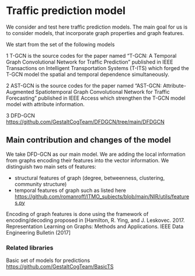 # Traffic prediction model
We consider and test here traffic prediction models.
The main goal for us is to consider models, that incorporate graph properties and graph features.


We start from the set of the following models

1 T-GCN is the source codes for the paper named “T-GCN: A Temporal Graph Convolutional Network for Traffic Prediction” published in IEEE Transactions on Intelligent Transportation Systems (T-ITS) which forged the T-GCN model the spatial and temporal dependence simultaneously.

2 AST-GCN is the source codes for the paper named “AST-GCN: Attribute-Augmented Spatiotemporal Graph Convolutional Network for Traffic Forecasting” published in IEEE Access which strengthen the T-GCN model model with attribute information.

3 DFD-GCN https://github.com/GestaltCogTeam/DFDGCN/tree/main/DFDGCN 

## Main contribution and changes of the model 

We take DFD-GCN as our main model.
We are adding the local information from graphs encoding their features into the vector information.
We distinguish two main sets of features:
- structural features of graph (degree, betweenness, clustering, community structure) 
- temporal features of graph such as listed here https://github.com/romanroff/ITMO_subjects/blob/main/NIR/utils/features.py 

Encoding of graph features is done using the framework of encoding/decoding proposed in [Hamilton, R. Ying, and J. Leskovec. 2017. Representation Learning on Graphs: Methods and Applications. IEEE Data Engineering Bulletin (2017]

### Related libraries
Basic set of models for predictions 
https://github.com/GestaltCogTeam/BasicTS 
